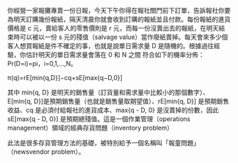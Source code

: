 你經營一家報攤專賣一份日報，今天下午你得在報社關門前下訂單，告訴報社你要為明天訂購幾份報紙，隔天清晨你就會收到訂購的報紙並且付款。每份報紙的進貨價格是 c 元，賣給客人的零售價則是 r 元，而每一份沒賣出去的報紙，在明天結束時可以被以一份 s 元的殘值（salvage value）當作廢紙賣掉。每天會來多少個客人想買報紙是件不確定的事，也就是說單日需求量 D 是隨機的。根據過往經驗，你估計明天的單日需求量會落在 0 和 N 之間
符合如下的機率分佈：Pr(D=i)=pi，i=0,1,...,N。


π(q)=rE[min{q,D}]−cq+sE[max{q−D,0}]

其中 min{q, D} 是明天的銷售量（訂貨量和需求量中比較小的那個數字）、E[min{q, D}]是預期銷售量（也就是銷售量取期望值）、rE[min{q, D}] 是預期銷售收益、cq 是必須付給報社的進貨成本、max{q - D, 0} 是沒賣掉的份數，因此 sE[max{q - D, 0}] 是預期總殘值。這是一個作業管理（operations management）領域的經典存貨問題（inventory problem）


此法是很多存貨管理方法的基礎，被特別給予一個名稱叫「報童問題」（newsvendor problem）。
